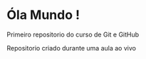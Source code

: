 # Óla Mundo !
 Primeiro repositorio do curso de Git e GitHub

Repositorio criado durante uma aula ao vivo
